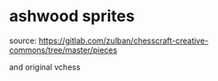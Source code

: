 # ashwood sprites

source: https://gitlab.com/zulban/chesscraft-creative-commons/tree/master/pieces

and original vchess
